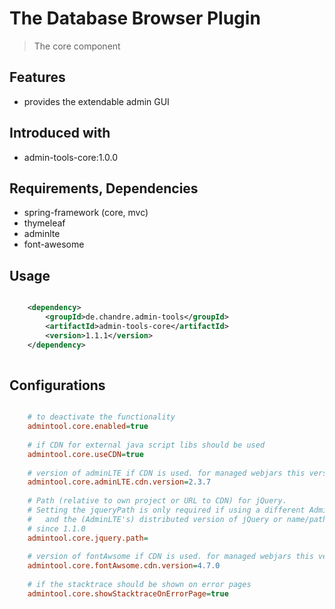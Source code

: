 # The Database Browser Plugin
> The core component


## Features
* provides the extendable admin GUI 

## Introduced with
* admin-tools-core:1.0.0

## Requirements, Dependencies
* spring-framework (core, mvc)
* thymeleaf
* adminlte
* font-awesome

## Usage

```xml

	<dependency>
		<groupId>de.chandre.admin-tools</groupId>
		<artifactId>admin-tools-core</artifactId>
		<version>1.1.1</version>
	</dependency>
	
```

## Configurations
```ini

	# to deactivate the functionality
	admintool.core.enabled=true
	
	# if CDN for external java script libs should be used
	admintool.core.useCDN=true
	
	# version of adminLTE if CDN is used. for managed webjars this version should be used.
	admintool.core.adminLTE.cdn.version=2.3.7
	
	# Path (relative to own project or URL to CDN) for jQuery.
	# Setting the jqueryPath is only required if using a different AdminLTE version than the configured one 
	#   and the (AdminLTE's) distributed version of jQuery or name/path has been changed
	# since 1.1.0
	admintool.core.jquery.path=
	
	# version of fontAwsome if CDN is used. for managed webjars this version should be used.
	admintool.core.fontAwsome.cdn.version=4.7.0
	
	# if the stacktrace should be shown on error pages
	admintool.core.showStacktraceOnErrorPage=true
	
```
